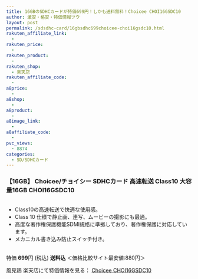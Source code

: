 ```yaml
---
title: 16GBのSDHCカードが特価699円！しかも送料無料！Choicee CHOI16GSDC10
author: 激安・格安・特価情報ツウ
layout: post
permalink: /sdsdhc-card/16gbsdhc699choicee-choi16gsdc10.html
rakuten_affiliate_link:
  -
rakuten_price:
  -
rakuten_product:
  -
rakuten_shop:
  - 楽天店
rakuten_affiliate_code:
  -
a8price:
  -
a8shop:
  -
a8product:
  -
a8image_link:
  -
a8affiliate_code:
  -
pvc_views:
  - 8874
categories:
  - SD/SDHCカード
---
```

### 【16GB】 Choicee/チョイシー SDHCカード 高速転送 Class10 大容量16GB CHOI16GSDC10

<div class="img-bg2 img_L">
  <a href="//hb.afl.rakuten.co.jp/hgc/0ce5cd37.4dc4be8c.0ce5cd38.8442cdc4/?pc=http%3a%2f%2fitem.rakuten.co.jp%2fkazamidori%2f4712774386742%2f%3fscid%3daf_link_img&m=http%3a%2f%2fm.rakuten.co.jp%2fkazamidori%2fi%2f10002849%2f" target="_blank"><img src="//hbb.afl.rakuten.co.jp/hgb/?pc=http%3a%2f%2fthumbnail.image.rakuten.co.jp%2f%400_mall%2fkazamidori%2fcabinet%2fproducts4%2f4712774386742.jpg%3f_ex%3d128x128&m=http%3a%2f%2fthumbnail.image.rakuten.co.jp%2f%400_mall%2fkazamidori%2fcabinet%2fproducts4%2f4712774386742.jpg" border="0" title="" alt="" /></a>
</div>

<!--more-->

  * Class10の高速転送で快適な使用感。
  * Class 10 仕様で静止画、連写、ムービーの撮影にも最適。
  * 高度な著作権保護機能SDMI規格に準拠しており、著作権保護に対応しています。
  * メカニカル書き込み防止スイッチ付き。

<br clear="all" />特価 <span class="tokka-price"><strong>699</strong></span>円 (税込) **送料込** ＜価格比較サイト最安値:880円＞

風見鶏 楽天店にて特価情報を見る： <a href="//hb.afl.rakuten.co.jp/hgc/0ce5cd37.4dc4be8c.0ce5cd38.8442cdc4/?pc=http%3a%2f%2fitem.rakuten.co.jp%2fkazamidori%2f4712774386742%2f%3fscid%3daf_link_img&m=http%3a%2f%2fm.rakuten.co.jp%2fkazamidori%2fi%2f10002849%2f" target="_blank"><span class="fs150p">Choicee CHOI16GSDC10</span></a>